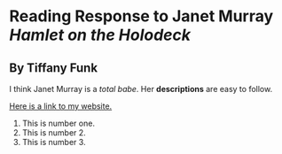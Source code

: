 # Reading Response to Janet Murray _Hamlet on the Holodeck_

## By Tiffany Funk

I think Janet Murray is a _total babe_. Her **descriptions** are easy to follow.

[Here is a link to my website.](http://tiffanyfunk.com)

1. This is number one.
1. This is number 2.
1. This is number 3.
